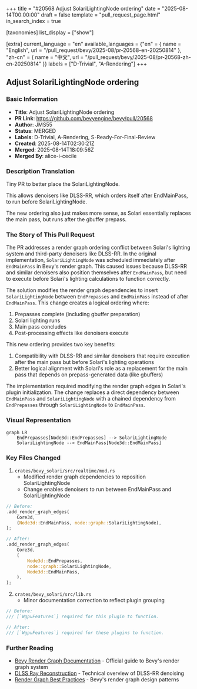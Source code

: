 +++
title = "#20568 Adjust SolariLightingNode ordering"
date = "2025-08-14T00:00:00"
draft = false
template = "pull_request_page.html"
in_search_index = true

[taxonomies]
list_display = ["show"]

[extra]
current_language = "en"
available_languages = {"en" = { name = "English", url = "/pull_request/bevy/2025-08/pr-20568-en-20250814" }, "zh-cn" = { name = "中文", url = "/pull_request/bevy/2025-08/pr-20568-zh-cn-20250814" }}
labels = ["D-Trivial", "A-Rendering"]
+++

## Adjust SolariLightingNode ordering

### Basic Information
- **Title**: Adjust SolariLightingNode ordering
- **PR Link**: https://github.com/bevyengine/bevy/pull/20568
- **Author**: JMS55
- **Status**: MERGED
- **Labels**: D-Trivial, A-Rendering, S-Ready-For-Final-Review
- **Created**: 2025-08-14T02:30:21Z
- **Merged**: 2025-08-14T18:09:56Z
- **Merged By**: alice-i-cecile

### Description Translation
Tiny PR to better place the SolariLightingNode.

This allows denoisers like DLSS-RR, which orders itself after EndMainPass, to run before SolariLightingNode.

The new ordering also just makes more sense, as Solari essentially replaces the main pass, but runs after the gbuffer prepass.

### The Story of This Pull Request

The PR addresses a render graph ordering conflict between Solari's lighting system and third-party denoisers like DLSS-RR. In the original implementation, `SolariLightingNode` was scheduled immediately after `EndMainPass` in Bevy's render graph. This caused issues because DLSS-RR and similar denoisers also position themselves after `EndMainPass`, but need to execute before Solari's lighting calculations to function correctly.

The solution modifies the render graph dependencies to insert `SolariLightingNode` between `EndPrepasses` and `EndMainPass` instead of after `EndMainPass`. This change creates a logical ordering where:
1. Prepasses complete (including gbuffer preparation)
2. Solari lighting runs
3. Main pass concludes
4. Post-processing effects like denoisers execute

This new ordering provides two key benefits:
1. Compatibility with DLSS-RR and similar denoisers that require execution after the main pass but before Solari's lighting operations
2. Better logical alignment with Solari's role as a replacement for the main pass that depends on prepass-generated data (like gbuffers)

The implementation required modifying the render graph edges in Solari's plugin initialization. The change replaces a direct dependency between `EndMainPass` and `SolariLightingNode` with a chained dependency from `EndPrepasses` through `SolariLightingNode` to `EndMainPass`.

### Visual Representation

```mermaid
graph LR
    EndPrepasses[Node3d::EndPrepasses] --> SolariLightingNode
    SolariLightingNode --> EndMainPass[Node3d::EndMainPass]
```

### Key Files Changed

1. `crates/bevy_solari/src/realtime/mod.rs`
   - Modified render graph dependencies to reposition SolariLightingNode
   - Change enables denoisers to run between EndMainPass and SolariLightingNode

```rust
// Before:
.add_render_graph_edges(
    Core3d,
    (Node3d::EndMainPass, node::graph::SolariLightingNode),
);

// After:
.add_render_graph_edges(
    Core3d,
    (
        Node3d::EndPrepasses,
        node::graph::SolariLightingNode,
        Node3d::EndMainPass,
    ),
);
```

2. `crates/bevy_solari/src/lib.rs`
   - Minor documentation correction to reflect plugin grouping

```rust
// Before:
/// [`WgpuFeatures`] required for this plugin to function.

// After:
/// [`WgpuFeatures`] required for these plugins to function.
```

### Further Reading
- [Bevy Render Graph Documentation](https://bevyengine.org/learn/book/getting-started/rendering/#render-graph) - Official guide to Bevy's render graph system
- [DLSS Ray Reconstruction](https://www.nvidia.com/en-us/geforce/news/rtx-ray-reconstruction/) - Technical overview of DLSS-RR denoising
- [Render Graph Best Practices](https://github.com/bevyengine/bevy/blob/main/docs/plugins_guidelines.md#render-graphs) - Bevy's render graph design patterns